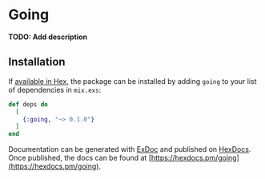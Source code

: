 # Going

**TODO: Add description**

## Installation

If [available in Hex](https://hex.pm/docs/publish), the package can be installed
by adding `going` to your list of dependencies in `mix.exs`:

```elixir
def deps do
  [
    {:going, "~> 0.1.0"}
  ]
end
```

Documentation can be generated with [ExDoc](https://github.com/elixir-lang/ex_doc)
and published on [HexDocs](https://hexdocs.pm). Once published, the docs can
be found at [https://hexdocs.pm/going](https://hexdocs.pm/going).

